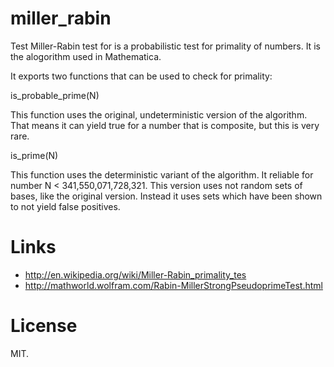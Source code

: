 
# miller_rabin

Test Miller-Rabin test for is a probabilistic test for primality of
numbers. It is the alogorithm used in Mathematica.

It exports two functions that can be used to check for primality:

  is_probable_prime(N)

This function uses the original, undeterministic version of the
algorithm. That means it can yield true for a number that is
composite, but this is very rare.

  is_prime(N)

This function uses the deterministic variant of the algorithm. It
reliable for number N < 341,550,071,728,321. This version uses not
random sets of bases, like the original version. Instead it uses sets
which have been shown to not yield false positives.

# Links

* http://en.wikipedia.org/wiki/Miller-Rabin_primality_tes
* http://mathworld.wolfram.com/Rabin-MillerStrongPseudoprimeTest.html

# License

MIT.
